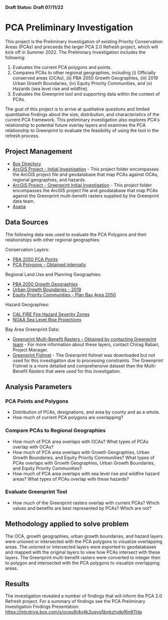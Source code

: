 **Draft Status: Draft 07/11/22**

# PCA Preliminary Investigation

This project is the Preliminary Investigation of existing Priority Conservation Areas (PCAs) and preceeds the larger PCA 2.0 Refresh project, which will kick off in Summer 2022. The Preliminary Investigation includes the following: 

1. Evaluates the current PCA polygons and points. 
2. Compares PCAs to other regional geographies, including (i) Officially conserved areas (OCAs), (ii) PBA 2050 Growth Geographies, (iii) 2019 Urban Growth Boundaries, (iv) Equity Priority Communities, and (v) Hazards (sea level rise and wildfire).
3. Evaluates the Greenprint tool and supporting data within the context of PCAs.          

The goal of this project is to arrive at qualitative questions and limited quantitative findings about the size, distribution, and characteristics of the current PCA framework. This preliminary investigation also explores PCA's relationship to potential future overlay layers and examines the PCA relationship to Greenprint to evaluate the feasibility of using the tool in the refresh process.

## Project Management

- [Box Directory](https://mtcdrive.box.com/s/xl9l21jq42esjrnnnzu73vspe0butrrf)
- [ArcGIS Project - Initial Investigation](https://mtcdrive.box.com/s/34yhe91fnk10htcuis1m8i8wxakd9bbu) - This project folder encompasses the ArcGIS project file and geodatabase that map PCAs against OCAs, regional geographies, and hazards.
- [ArcGIS Project - Greenprint Initial Investigation](https://mtcdrive.box.com/s/1so4dlxm8vp7vpsby60jto54ji161va2) - This project folder encompasses the ArcGIS project file and geodatabase that map PCAs against the Greenprint multi-benefit rasters supplied by the Greenprint data team.
- [Asana](https://app.asana.com/0/1200323879598920/1200323879598920)

## Data Sources

The following data was used to evaluate the PCA Polygons and their relationships with other regional geographies:

Conservation Layers: 
- [PBA 2050 PCA Points](https://mtc.maps.arcgis.com/home/item.html?id=c750ba059b4340b7a34bb5aa365790db)
- [PCA Polygons - Obtained internally](https://mtcdrive.box.com/s/o2wip98bzlih24549mauskubmeir9zda)

Regional Land Use and Planning Geographies:
- [PBA 2050 Growth Geographies](https://mtc.maps.arcgis.com/home/item.html?id=d74d81cfce2a4bc9851858f087b78f49)
- [Urban Growth Boundaries - 2019](https://mtc.maps.arcgis.com/home/item.html?id=cee518ed990947de8d2290416306461f)
- [Equity Priority Communities - Plan Bay Area 2050](https://mtc.maps.arcgis.com/home/item.html?id=1501fe1552414d569ca747e0e23628ff)

Hazard Geographies:
- [CAL FIRE Fire Hazard Severity Zones](https://osfm.fire.ca.gov/divisions/community-wildfire-preparedness-and-mitigation/wildland-hazards-building-codes/fire-hazard-severity-zones-maps/)
- [NOAA Sea Level Rise Projections](https://coast.noaa.gov/slrdata/)

Bay Area Greenprint Data:
- [Greenprint Multi-Benefit Rasters - Obtained by contacting Greenprint team](https://mtcdrive.box.com/s/5f8b0zlrme98jpuizsbn3t7ntcp9qeao) - For more information about these layers, contact Chirag Rabari, Project Manager.
- [Greenprint Fishnet](https://www.bayareagreenprint.org/download/) - The Greenprint fishnet was downloaded but not used for this investigation due to processing constraints. The Greenprint Fishnet is a more detailed and comprehensive dataset than the Multi-Benefit Rasters that were used for this investigation.

## Analysis Parameters

### PCA Points and Polygons
- Distribution of PCAs, designations, and area by county and as a whole.
- How much of current PCA polygons are overlapping?
### Compare PCAs to Regional Geographies
- How much of PCA area overlaps with OCAs? What types of PCAs overlap with OCAs?
- How much of PCA area overlaps with Growth Geographies, Urban Growth Boundaries, and Equity Priority Communities? What types of PCAs overlaps with Growth Geographies, Urban Growth Boundaries, and Equity Priority Communities?
- How much of PCA area overlaps with sea level rise and wildfire hazard areas? What types of PCAs overlap with these hazards?
### Evaluate Greenprint Tool
- How much of the Greenprint rasters overlap with current PCAs? Which values and benefits are best represented by PCAs? Which are not?

## Methodology applied to solve problem

The OCA, growth geographies, urban growth boundaries, and hazard layers were unioned or intersected with the PCA polygons to visualize overlapping areas. The unioned or intersected layers were exported to geodatabases and mapped with the original layers to view how PCAs intersect with these layers.
The Greenprint multi-benefit rasters were converted to integer then to polygon and intersected with the PCA polygons to visualize overlapping areas.

## Results

The investigation revealed a number of findings that will inform the PCA 2.0 Refresh project. For a summary of findings see the PCA Preliminary Investigation Findings Presentation: https://mtcdrive.box.com/s/ocpu6t4n4k2uqvg5bnkztvdpf6n911de 
